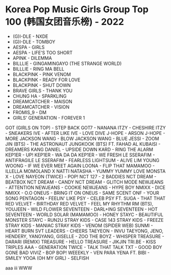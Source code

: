 # Korea Pop Music Girls Group Top 100 (韩国女团音乐榜) - 2022

- (G)I-DLE - NXDE
- (G)I-DLE - TOMBOY
- AESPA - GIRLS
- AESPA - LIFE'S TOO SHORT
- APINK - DILEMMA
- BILLLIE - GINGAMINGAYO (THE STRANGE WORLD)
- BILLLIE - RING MA BELL
- BLACKPINK - PINK VENOM
- BLACKPINK - READY FOR LOVE
- BLACKPINK - SHUT DOWN
- BRAVE GIRLS - THANK YOU
- CHUNG HA - SPARKLING
- DREAMCATCHER - MAISON
- DREAMCATCHER - VISION
- FROMIS_9 - DM
- GIRLS' GENERATION - FOREVER 1

GOT (GIRLS ON TOP) - STEP BACK
GOT7 - NANANA
ITZY - CHESHIRE
ITZY - SNEAKERS
IVE - AFTER LIKE
IVE - LOVE DIVE
J-HOPE - ARSON
J-HOPE - MORE
JACKSON WANG - BLOW
JACKSON WANG - BLUE
JESSI - ZOOM
JIN (BTS) - THE ASTRONAUT
JUNGKOOK (BTS) FT. FAHAD AL KUBAISI - DREAMERS
KANG DANIEL - UPSIDE DOWN
KARD - RING THE ALARM
KEP1ER - UP!
KEP1ER - WA DA DA
KEP1ER - WE FRESH
LE SSERAFIM - ANTIFRAGILE
LE SSERAFIM - FEARLESS
LIGHTSUM - ALIVE
LIM YOUNG WOONG - IF WE EVER MEET AGAIN
LOONA - FLIP THAT
MAMAMOO - ILLELLA
MOMOLAND X NATTI NATASHA - YUMMY YUMMY LOVE
MONSTA X - LOVE
NAYEON (TWICE) - POP!
NCT 127 - 2 BADDIES
NCT DREAM - BEATBOX
NCT DREAM - CANDY
NCT DREAM - GLITCH MODE
NEWJEANS - ATTENTION
NEWJEANS - COOKIE
NEWJEANS - HYPE BOY
NMIXX - DICE
NMIXX - O.O
ONEUS - BRING IT ON
ONEUS - SAME SCENT
ONF - YOUR SONG
PENTAGON - FEELIN' LIKE
PSY - CELEB
PSY FT. SUGA - THAT THAT
RED VELVET - BIRTHDAY
RED VELVET - FEEL MY RHYTHM
RM (BTS), YOUJEEN - WILD FLOWER
SEVENTEEN - DARL+ING
SEVENTEEN - HOT
SEVENTEEN - WORLD
SOLAR (MAMAMOO) - HONEY
STAYC - BEAUTIFUL MONSTER
STAYC - RUN2U
STRAY KIDS - CASE 143
STRAY KIDS - FREEZE
STRAY KIDS - MANIAC
STRAY KIDS - VENOM (SPIDER WEB)
SUNMI - HEART BURN
SVT LEADERS - CHEERS
TAEYEON - INVU
TAEYONG, JENO, HENDERY, YANGYANG, GISELLE - ZOO
THE BOYZ - WHISPER
TREASURE - DARARI (REMIX)
TREASURE - HELLO
TREASURE - JIKJIN
TRI.BE - KISS
TRIPLES AAA - GENERATION
TWICE - TALK THAT TALK
TXT - GOOD BOY GONE BAD
VIVIZ - BOP BOP!
WEEEKLY - VEN PARA
YENA FT. BIBI - SMILEY
YOOA (OH MY GIRL) - SELFISH

aaa
iii
WWW
